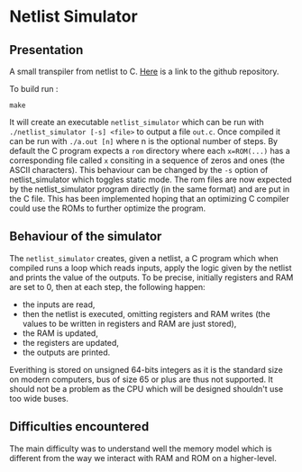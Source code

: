 # Netlist Simulator
## Presentation
A small transpiler from netlist to
C. [Here](https://github.com/4y8/netlist-simulator) is a link to the github
repository.

To build run :
```
make
```

It will create an executable `netlist_simulator` which can be run with
`./netlist_simulator [-s] <file>` to output a file `out.c`. Once compiled it can
be run with `./a.out [n]` where n is the optional number of steps. By default
the C program expects a `rom` directory where each `x=ROM(...)` has a
corresponding file called `x` consiting in a sequence of zeros and ones (the ASCII characters). This behaviour can
be changed by the `-s` option of netlist\_simulator which toggles static
mode. The rom files are now expected by the netlist\_simulator program directly
(in the same format) and are put in the C file. This has been implemented hoping
that an optimizing C compiler could use the ROMs to further optimize the
program.

## Behaviour of the simulator
The `netlist_simulator` creates, given a netlist, a C program which when
compiled runs a loop which reads inputs, apply the logic given by the netlist
and prints the value of the outputs. To be precise, initially registers and RAM
are set to 0, then at each step, the following happen:
* the inputs are read,
* then the netlist is executed, omitting registers and RAM writes (the values to
be written in registers and RAM are just stored),
* the RAM is updated,
* the registers are updated,
* the outputs are printed. 

Everithing is stored on unsigned 64-bits integers as it is the standard size on
modern computers, bus of size 65 or plus are thus not supported. It should not
be a problem as the CPU which will be designed shouldn't use too wide buses.

## Difficulties encountered
The main difficulty was to understand well the memory model which is different
from the way we interact with RAM and ROM on a higher-level.
